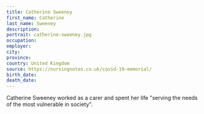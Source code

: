 ```yaml
---
title: Catherine Sweeney
first_name: Catherine
last_name: Sweeney
description: 
portrait: catherine-sweeney.jpg
occupation: 
employer: 
city: 
province: 
country: United Kingdom
source: https://nursingnotes.co.uk/covid-19-memorial/
birth_date: 
death_date: 
---
```


Catherine Sweeney worked as a carer and spent her life "serving the needs of the most vulnerable in society". 